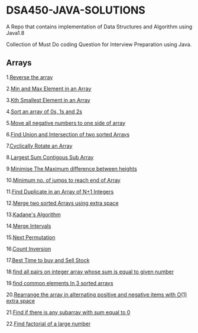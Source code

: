 # DSA450-JAVA-SOLUTIONS

A Repo that contains implementation of Data Structures and Algorithm using Java1.8

Collection of Must Do coding Question for Interview Preparation using Java.

## Arrays

1.[Reverse the array ](/src/Topic_wise_questions/Arrays/ReverseTheArray.java)

2.[Min and Max Element in an Array](/src/Topic_wise_questions/Arrays/FindMinandMaxElementinArray)

3.[Kth Smallest Element in an Array](/src/Topic_wise_questions/Arrays/KthSmallestElement.java)

4.[Sort an array of 0s, 1s and 2s](/src/Topic_wise_questions/Arrays/SortAnArrayof0and1.java)

5.[Move all negative numbers to one side of array](/src/Topic_wise_questions/Arrays/MoveNegativeNumberToOneSideInArray.java)

6.[Find Union and Intersection of two sorted Arrays]()

7.[Cyclically Rotate an Array]()

8.[Largest Sum Contigous Sub Array]()

9.[Minimise The Maximum difference between heights]()

10.[Minimum no. of jumps to reach end of Array]()

11.[Find Duplicate in an Array of N+1 Integers]()

12.[Merge two sorted Arrays using extra space]()

13.[Kadane's Algorithm]()

14.[Merge Intervals]()

15.[Next Permutation]()

16.[Count Inversion]()

17.[Best Time to buy and Sell Stock]()

18.[find all pairs on integer array whose sum is equal to given number]()

19.[find common elements In 3 sorted arrays]()

20.[Rearrange the array in alternating positive and negative items with O(1) extra space]()

21.[Find if there is any subarray with sum equal to 0]()

22.[Find factorial of a large number]()
